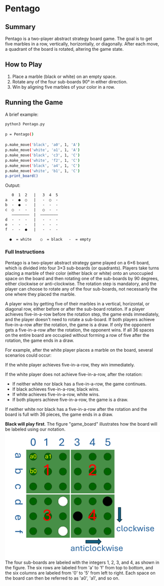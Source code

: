 # Pentago

## Summary

Pentago is a two-player abstract strategy board game. The goal is to get five marbles in a row, vertically, horizontally, or diagonally. After each move, a quadrant of the board is rotated, altering the game state.

## How to Play
1. Place a marble (black or white) on an empty space.
2. Rotate any of the four sub-boards 90° in either direction.
3. Win by aligning five marbles of your color in a row.

## Running the Game

A brief example:

```bash
python3 Pentago.py

p = Pentago()

p.make_move('black', 'a0', 1, 'A')
p.make_move('white', 'a1', 1, 'A')
p.make_move('black', 'c3', 1, 'C')
p.make_move('white', 'f2', 1, 'C')
p.make_move('black', 'a4', 1, 'C')
p.make_move('white', 'b1', 1, 'C')
p.print_board()

```
Output:
```
   0  1  2   |   3  4  5
a  -  ●  ○   |   -  ○  -
b  -  ●  -   |   -  -  -
c  ○  -  -   |   ○  -  -
   ————————  |  ————————
d  -  -  -   |   -  -  -
e  -  -  -   |   -  -  -
f  -  -  ●   |   -  -  -

  ●  = white    ○  = black   -  = empty
```


### Full Instructions
Pentago is a two-player abstract strategy game played on a 6×6 board, which 
is divided into four 3×3 sub-boards (or quadrants). Players take turns 
placing a marble of their color (either black or white) onto an unoccupied 
space on the board and then rotating one of the sub-boards by 90 degrees, 
either clockwise or anti-clockwise. The rotation step is mandatory, and the 
player can choose to rotate any of the four sub-boards, not necessarily the 
one where they placed the marble.

A player wins by getting five of their marbles in a vertical, horizontal, 
or diagonal row, either before or after the sub-board rotation. If a 
player achieves five-in-a-row before the rotation step, the game ends 
immediately, and the player doesn't need to rotate a sub-board. If both 
players achieve five-in-a-row after the rotation, the game is a draw. If 
only the opponent gets a five-in-a-row after the rotation, the opponent 
wins. If all 36 spaces on the entire board are occupied without forming a 
row of five after the rotation, the game ends in a draw.

For example, after the white player places a marble on the board, several 
 scenarios could occur:

If the white player achieves five-in-a-row, they win immediately.

If the white player does not achieve five-in-a-row, after the rotation:

* If neither white nor black has a five-in-a-row, the game continues.
* If black achieves five-in-a-row, black wins.
* If white achieves five-in-a-row, white wins.
* If both players achieve five-in-a-row, the game is a draw.
 
If neither white nor black has a five-in-a-row after the rotation and the 
 board is full with 36 pieces, the game ends in a draw.

**Black will play first**. The figure "game_board" 
 illustrates how the board will be labeled using our notation. ![board](game_board.png "game board")The four sub-boards are labeled with the 
integers 1, 2, 3, and 4, as shown in the figure. The six rows are labeled 
from 'a' to 'f' from top to bottom, and the six columns are labeled from 
'0' to '5' from left to right. Each space on the board can then be referred 
to as 'a0', 'a1', and so on.
